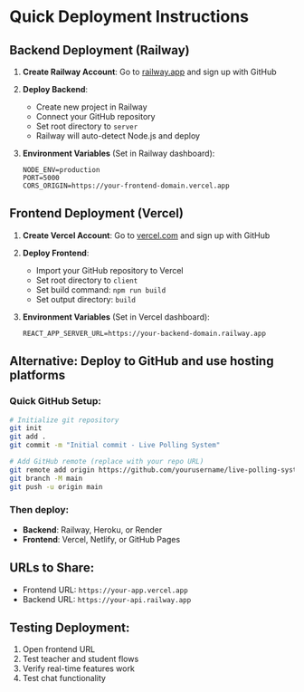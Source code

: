 # Quick Deployment Instructions

## Backend Deployment (Railway)

1. **Create Railway Account**: Go to [railway.app](https://railway.app) and sign up with GitHub
2. **Deploy Backend**:

   - Create new project in Railway
   - Connect your GitHub repository
   - Set root directory to `server`
   - Railway will auto-detect Node.js and deploy

3. **Environment Variables** (Set in Railway dashboard):
   ```
   NODE_ENV=production
   PORT=5000
   CORS_ORIGIN=https://your-frontend-domain.vercel.app
   ```

## Frontend Deployment (Vercel)

1. **Create Vercel Account**: Go to [vercel.com](https://vercel.com) and sign up with GitHub
2. **Deploy Frontend**:

   - Import your GitHub repository to Vercel
   - Set root directory to `client`
   - Set build command: `npm run build`
   - Set output directory: `build`

3. **Environment Variables** (Set in Vercel dashboard):
   ```
   REACT_APP_SERVER_URL=https://your-backend-domain.railway.app
   ```

## Alternative: Deploy to GitHub and use hosting platforms

### Quick GitHub Setup:

```bash
# Initialize git repository
git init
git add .
git commit -m "Initial commit - Live Polling System"

# Add GitHub remote (replace with your repo URL)
git remote add origin https://github.com/yourusername/live-polling-system.git
git branch -M main
git push -u origin main
```

### Then deploy:

- **Backend**: Railway, Heroku, or Render
- **Frontend**: Vercel, Netlify, or GitHub Pages

## URLs to Share:

- Frontend URL: `https://your-app.vercel.app`
- Backend URL: `https://your-api.railway.app`

## Testing Deployment:

1. Open frontend URL
2. Test teacher and student flows
3. Verify real-time features work
4. Test chat functionality
